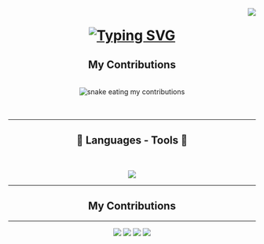 <img align="right" src="https://visitor-badge.laobi.icu/badge?page_id=ozmberkan.ozmberkan">

<h1 align="center">
<a href="https://git.io/typing-svg">
<img src="https://readme-typing-svg.demolab.com?font=Poppins&size=18&pause=1000&color=AAF709&center=true&vCenter=true&random=false&width=435&lines=Hello%2C+I'm+Berkan+Ozmen;Front+End+Developer;At+student+Dokuz+Eylul+University" alt="Typing SVG" />
</a>
</h1>


<div align="center">
  <h2>My Contributions</h2>
  <br>
  <img alt="snake eating my contributions" src="https://raw.githubusercontent.com/ozmberkan/ozmberkan/output/github-contribution-grid-snake.svg">
  <br/><br/><br/>
</div>
<hr>
<h2 align="center">🔎 Languages - Tools 🔎</h2><br>

<p align="center">
  <a href="https://skillicons.dev">
    <img src="https://skillicons.dev/icons?i=html,css,javascript,bootstrap,tailwindcss" />
  </a>
</p>

<hr>
<div align="center">
  
  <h2>My Contributions</h2>
  
</div>
<hr>

<div align="center">
  <a href="https://berkanozmen.netlify.app" ><img src="https://img.shields.io/badge/website-000000?style=for-the-badge&logo=About.me&logoColor=white" target="_blank"></a>
  <a href="mailto:ozmberkan@gmail.com" target="_blank"><img src="https://img.shields.io/badge/Gmail-D14836?style=for-the-badge&logo=gmail&logoColor=white"></a>
  <a href="https://twitter.com/berkannozm" target="_blank"><img src="https://img.shields.io/badge/X-000000?style=for-the-badge&logo=x&logoColor=white"></a>
  <a href="https://linkedin.com/berkanozm" target="_blank"><img src="https://img.shields.io/badge/LinkedIn-0077B5?style=for-the-badge&logo=linkedin&logoColor=white"></a>
</div>






